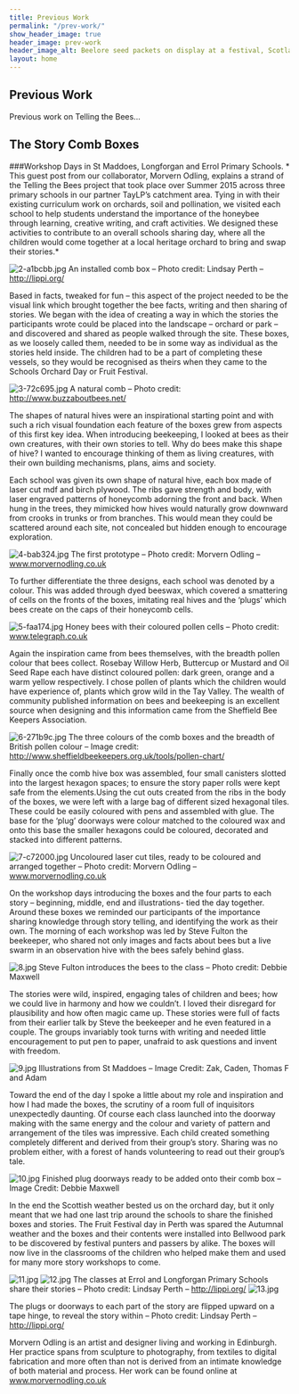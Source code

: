 ```yaml
---
title: Previous Work
permalink: "/prev-work/"
show_header_image: true
header_image: prev-work
header_image_alt: Beelore seed packets on display at a festival, Scotland 2015
layout: home
---
```


## Previous Work

Previous work on Telling the Bees...

## The Story Comb Boxes

###Workshop Days in St Maddoes, Longforgan and Errol Primary Schools.
*
This guest post from our collaborator, Morvern Odling, explains a strand of the Telling the Bees project that took place over Summer 2015 across three primary schools in our partner TayLP’s catchment area. Tying in with their existing curriculum work on orchards, soil and pollination, we visited each school to help students understand the importance of the honeybee through learning, creative writing, and craft activities. We designed these activities to contribute to an overall schools sharing day, where all the children would come together at a local heritage orchard to bring and swap their stories.*
 
![2-a1bcbb.jpg](/uploads/2-a1bcbb.jpg)
An installed comb box – Photo credit:  Lindsay Perth – http://lippi.org/
 
Based in facts, tweaked for fun – this aspect of the project needed to be the visual link which brought together the bee facts, writing and then sharing of stories. We began with the idea of creating a way in which the stories the participants wrote could be placed into the landscape – orchard or park – and discovered and shared as people walked through the site. These boxes, as we loosely called them, needed to be in some way as individual as the stories held inside. The children had to be a part of completing these vessels, so they would be recognised as theirs when they came to the Schools Orchard Day or Fruit Festival.
 
 ![3-72c695.jpg](/uploads/3-72c695.jpg)
A natural comb – Photo credit: http://www.buzzaboutbees.net/
 
The shapes of natural hives were an inspirational starting point and with such a rich visual foundation each feature of the boxes grew from aspects of this first key idea. When introducing beekeeping, I looked at bees as their own creatures, with their own stories to tell. Why do bees make this shape of hive? I wanted to encourage thinking of them as living creatures, with their own building mechanisms, plans, aims and society.

Each school was given its own shape of natural hive, each box made of laser cut mdf and birch plywood. The ribs gave strength and body, with laser engraved patterns of honeycomb adorning the front and back. When hung in the trees, they mimicked how hives would naturally grow downward from crooks in trunks or from branches. This would mean they could be scattered around each site, not concealed but hidden enough to encourage exploration.
 
 ![4-bab324.jpg](/uploads/4-bab324.jpg)
The first prototype – Photo credit: Morvern Odling – www.morvernodling.co.uk

To further differentiate the three designs, each school was denoted by a colour. This was added through dyed beeswax, which covered a smattering of cells on the fronts of the boxes, imitating real hives and the ‘plugs’ which bees create on the caps of their honeycomb cells.
 
![5-faa174.jpg](/uploads/5-faa174.jpg)
Honey bees with their coloured pollen cells – Photo credit: www.telegraph.co.uk

Again the inspiration came from bees themselves, with the breadth pollen colour that bees collect. Rosebay Willow Herb, Buttercup or Mustard and Oil Seed Rape each have distinct coloured pollen: dark green, orange and a warm yellow respectively. I chose pollen of plants which the children would have experience of, plants which grow wild in the Tay Valley. The wealth of community published information on bees and beekeeping is an excellent source when designing and this information came from the Sheffield Bee Keepers Association.
 
![6-271b9c.jpg](/uploads/6-271b9c.jpg)
The three colours of the comb boxes and the breadth of British pollen colour – Image credit: http://www.sheffieldbeekeepers.org.uk/tools/pollen-chart/
 
Finally once the comb hive box was assembled, four small canisters slotted into the largest hexagon spaces; to ensure the story paper rolls were kept safe from the elements.Using the cut outs created from the ribs in the body of the boxes, we were left with a large bag of different sized hexagonal tiles. These could be easily coloured with pens and assembled with glue. The base for the ‘plug’ doorways were colour matched to the coloured wax and onto this base the smaller hexagons could be coloured, decorated and stacked into different patterns.
 
![7-c72000.jpg](/uploads/7-c72000.jpg)
Uncoloured laser cut tiles, ready to be coloured and arranged together – Photo credit: Morvern Odling – www.morvernodling.co.uk
 
On the workshop days introducing the boxes and the four parts to each story – beginning, middle, end and illustrations- tied the day together. Around these boxes we reminded our participants of the importance sharing knowledge through story telling, and identifying the work as their own. The morning of each workshop was led by Steve Fulton the beekeeper, who shared not only images and facts about bees but a live swarm in an observation hive with the bees safely behind glass.
  
![8.jpg](/uploads/8.jpg)
Steve Fulton introduces the bees to the class – Photo credit: Debbie Maxwell

The stories were wild, inspired, engaging tales of children and bees; how we could live in harmony and how we couldn’t. I loved their disregard for plausibility and how often magic came up. These stories were full of facts from their earlier talk by Steve the beekeeper and he even featured in a couple. The groups invariably took turns with writing and needed little encouragement to put pen to paper, unafraid to ask questions and invent with freedom.

![9.jpg](/uploads/9.jpg) 
Illustrations from St Maddoes – Image Credit: Zak, Caden, Thomas F and Adam 

Toward the end of the day I spoke a little about my role and inspiration and how I had made the boxes, the scrutiny of a room full of inquisitors unexpectedly daunting. Of course each class launched into the doorway making with the same energy and the colour and variety of pattern and arrangement of the tiles was impressive. Each child created something completely different and derived from their group’s story. Sharing was no problem either, with a forest of hands volunteering to read out their group’s tale. 

![10.jpg](/uploads/10.jpg)
Finished plug doorways ready to be added onto their comb box – Image Credit: Debbie Maxwell

In the end the Scottish weather bested us on the orchard day, but it only meant that we had one last trip around the schools to share the finished boxes and stories. The Fruit Festival day in Perth was spared the Autumnal weather and the boxes and their contents were installed into Bellwood park to be discovered by festival punters and passers by alike. The boxes will now live in the classrooms of the children who helped make them and used for many more story workshops to come.
 
 ![11.jpg](/uploads/11.jpg) 
![12.jpg](/uploads/12.jpg)
The classes at Errol and Longforgan Primary Schools share their stories – Photo credit:  Lindsay Perth – http://lippi.org/
 ![13.jpg](/uploads/13.jpg)

The plugs or doorways to each part of the story are flipped upward on a tape hinge, to reveal the story within – Photo credit:  Lindsay Perth – http://lippi.org/

Morvern Odling is an artist and designer living and working in Edinburgh. Her practice spans from sculpture to photography, from textiles to digital fabrication and more often than not is derived from an intimate knowledge of both material and process. Her work can be found online at www.morvernodling.co.uk